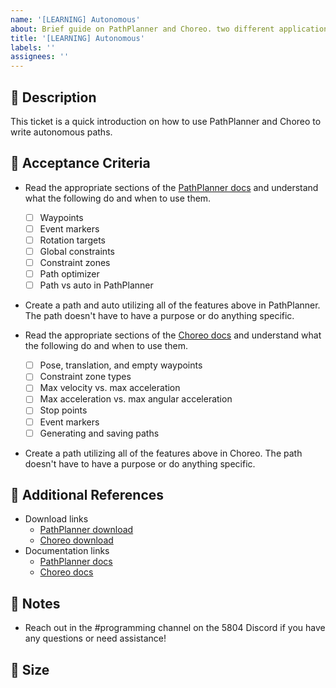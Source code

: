 ```yaml
---
name: '[LEARNING] Autonomous'
about: Brief guide on PathPlanner and Choreo. two different applications used to write autonomous paths. Assign yourself to the task and complete it by following the instructions.
title: '[LEARNING] Autonomous'
labels: ''
assignees: ''
---
```


## 🎯 Description

This ticket is a quick introduction on how to use PathPlanner and Choreo to write autonomous paths.

## 📂 Acceptance Criteria
- Read the appropriate sections of the [PathPlanner docs](https://pathplanner.dev/gui-editing-paths-and-autos.html) and understand what the following do and when to use them.
  - [ ]  Waypoints
  - [ ]  Event markers
  - [ ]  Rotation targets
  - [ ]  Global constraints
  - [ ]  Constraint zones
  - [ ]  Path optimizer
  - [ ]  Path vs auto in PathPlanner
-  Create a path and auto utilizing all of the features above in PathPlanner. The path doesn't have to have a purpose or do anything specific.

- Read the appropriate sections of the [Choreo docs](https://choreo.autos/usage/editing-paths/)  and understand what the following do and when to use them.
  - [ ]  Pose, translation, and empty waypoints
  - [ ]  Constraint zone types
    - [ ] Max velocity vs. max acceleration
    - [ ] Max acceleration vs. max angular acceleration
    - [ ] Stop points
  - [ ] Event markers
  - [ ] Generating and saving paths
-  Create a path utilizing all of the features above in Choreo. The path doesn't have to have a purpose or do anything specific.

## 🔗 Additional References
- Download links
  - [PathPlanner download](https://github.com/mjansen4857/pathplanner)
  - [Choreo download](https://github.com/SleipnirGroup/Choreo/releases)
- Documentation links
  - [PathPlanner docs](https://pathplanner.dev/gui-editing-paths-and-autos.html)
  - [Choreo docs](https://choreo.autos/usage/editing-paths/)

## 📓 Notes
- Reach out in the #programming channel on the 5804 Discord if you have any questions or need assistance!

## 🎈 Size

